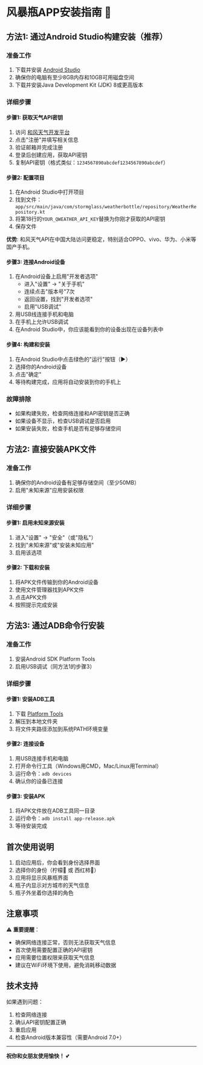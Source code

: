 # 风暴瓶APP安装指南 📱

## 方法1: 通过Android Studio构建安装（推荐）

### 准备工作
1. 下载并安装 [Android Studio](https://developer.android.com/studio)
2. 确保你的电脑有至少8GB内存和10GB可用磁盘空间
3. 下载并安装Java Development Kit (JDK) 8或更高版本

### 详细步骤

#### 步骤1: 获取天气API密钥
1. 访问 [和风天气开发平台](https://dev.qweather.com/)
2. 点击"注册"并填写相关信息
3. 验证邮箱并完成注册
4. 登录后创建应用，获取API密钥
5. 复制API密钥（格式类似：`1234567890abcdef1234567890abcdef`）

#### 步骤2: 配置项目
1. 在Android Studio中打开项目
2. 找到文件：`app/src/main/java/com/stormglass/weatherbottle/repository/WeatherRepository.kt`
3. 将第18行的`YOUR_QWEATHER_API_KEY`替换为你刚才获取的API密钥
4. 保存文件

**优势**: 和风天气API在中国大陆访问更稳定，特别适合OPPO、vivo、华为、小米等国产手机。

#### 步骤3: 连接Android设备
1. 在Android设备上启用"开发者选项"
   - 进入"设置" → "关于手机"
   - 连续点击"版本号"7次
   - 返回设置，找到"开发者选项"
   - 启用"USB调试"
2. 用USB线连接手机和电脑
3. 在手机上允许USB调试
4. 在Android Studio中，你应该能看到你的设备出现在设备列表中

#### 步骤4: 构建和安装
1. 在Android Studio中点击绿色的"运行"按钮（▶️）
2. 选择你的Android设备
3. 点击"确定"
4. 等待构建完成，应用将自动安装到你的手机上

### 故障排除
- 如果构建失败，检查网络连接和API密钥是否正确
- 如果设备不显示，检查USB调试是否启用
- 如果安装失败，检查手机是否有足够存储空间

## 方法2: 直接安装APK文件

### 准备工作
1. 确保你的Android设备有足够存储空间（至少50MB）
2. 启用"未知来源"应用安装权限

### 详细步骤

#### 步骤1: 启用未知来源安装
1. 进入"设置" → "安全"（或"隐私"）
2. 找到"未知来源"或"安装未知应用"
3. 启用该选项

#### 步骤2: 下载和安装
1. 将APK文件传输到你的Android设备
2. 使用文件管理器找到APK文件
3. 点击APK文件
4. 按照提示完成安装

## 方法3: 通过ADB命令行安装

### 准备工作
1. 安装Android SDK Platform Tools
2. 启用USB调试（同方法1的步骤3）

### 详细步骤

#### 步骤1: 安装ADB工具
1. 下载 [Platform Tools](https://developer.android.com/studio/releases/platform-tools)
2. 解压到本地文件夹
3. 将文件夹路径添加到系统PATH环境变量

#### 步骤2: 连接设备
1. 用USB连接手机和电脑
2. 打开命令行工具（Windows用CMD，Mac/Linux用Terminal）
3. 运行命令：`adb devices`
4. 确认你的设备已连接

#### 步骤3: 安装APK
1. 将APK文件放在ADB工具同一目录
2. 运行命令：`adb install app-release.apk`
3. 等待安装完成

## 首次使用说明

1. 启动应用后，你会看到身份选择界面
2. 选择你的身份（柠檬🍋 或 西红柿🍅）
3. 应用将显示风暴瓶界面
4. 瓶子内显示对方城市的天气信息
5. 瓶子外坐着你选择的角色

## 注意事项

⚠️ **重要提醒**：
- 确保网络连接正常，否则无法获取天气信息
- 首次使用需要配置正确的API密钥
- 应用需要位置权限来获取天气信息
- 建议在WiFi环境下使用，避免消耗移动数据

## 技术支持

如果遇到问题：
1. 检查网络连接
2. 确认API密钥配置正确
3. 重启应用
4. 检查Android版本兼容性（需要Android 7.0+）

---

**祝你和女朋友使用愉快！** 💕
